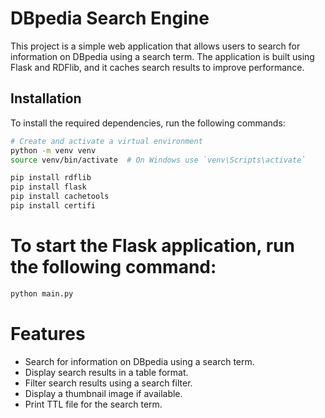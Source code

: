 # DBpedia Search Engine

This project is a simple web application that allows users to search for information on DBpedia using a search term. The application is built using Flask and RDFlib, and it caches search results to improve performance.

## Installation

To install the required dependencies, run the following commands:

```sh
# Create and activate a virtual environment
python -m venv venv
source venv/bin/activate  # On Windows use `venv\Scripts\activate`

pip install rdflib
pip install flask
pip install cachetools
pip install certifi

```

# To start the Flask application, run the following command:

```sh
python main.py

```
# Features
- Search for information on DBpedia using a search term.
- Display search results in a table format.
- Filter search results using a search filter.
- Display a thumbnail image if available.
- Print TTL file for the search term.
